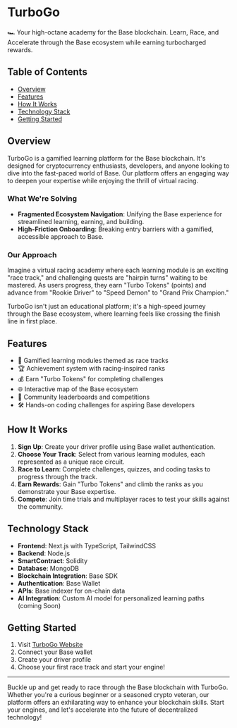 # TurboGo

🏎️ Your high-octane academy for the Base blockchain. Learn, Race, and Accelerate through the Base ecosystem while earning turbocharged rewards.

## Table of Contents

- [Overview](#overview)
- [Features](#features)
- [How It Works](#how-it-works)
- [Technology Stack](#technology-stack)
- [Getting Started](#getting-started)

## Overview

TurboGo is a gamified learning platform for the Base blockchain. It's designed for cryptocurrency enthusiasts, developers, and anyone looking to dive into the fast-paced world of Base. Our platform offers an engaging way to deepen your expertise while enjoying the thrill of virtual racing.

### What We're Solving

- **Fragmented Ecosystem Navigation**: Unifying the Base experience for streamlined learning, earning, and building.
- **High-Friction Onboarding**: Breaking entry barriers with a gamified, accessible approach to Base.

### Our Approach

Imagine a virtual racing academy where each learning module is an exciting "race track," and challenging quests are "hairpin turns" waiting to be mastered. As users progress, they earn "Turbo Tokens" (points) and advance from "Rookie Driver" to "Speed Demon" to "Grand Prix Champion."

TurboGo isn't just an educational platform; it's a high-speed journey through the Base ecosystem, where learning feels like crossing the finish line in first place.

## Features

- 🏁 Gamified learning modules themed as race tracks
- 🏆 Achievement system with racing-inspired ranks
- 💰 Earn "Turbo Tokens" for completing challenges
- 🌐 Interactive map of the Base ecosystem
- 👥 Community leaderboards and competitions
- 🛠️ Hands-on coding challenges for aspiring Base developers

## How It Works

1. **Sign Up**: Create your driver profile using Base wallet authentication.
2. **Choose Your Track**: Select from various learning modules, each represented as a unique race circuit.
3. **Race to Learn**: Complete challenges, quizzes, and coding tasks to progress through the track.
4. **Earn Rewards**: Gain "Turbo Tokens" and climb the ranks as you demonstrate your Base expertise.
5. **Compete**: Join time trials and multiplayer races to test your skills against the community.

## Technology Stack

- **Frontend**: Next.js with TypeScript, TailwindCSS
- **Backend**: Node.js
- **SmartContract**: Solidity
- **Database**: MongoDB
- **Blockchain Integration**: Base SDK
- **Authentication**: Base Wallet
- **APIs**: Base indexer for on-chain data
- **AI Integration**: Custom AI model for personalized learning paths (coming Soon)

## Getting Started

1. Visit [TurboGo Website](https://turbogo.example.com)
2. Connect your Base wallet
3. Create your driver profile
4. Choose your first race track and start your engine!

---

Buckle up and get ready to race through the Base blockchain with TurboGo. Whether you're a curious beginner or a seasoned crypto veteran, our platform offers an exhilarating way to enhance your blockchain skills. Start your engines, and let's accelerate into the future of decentralized technology!